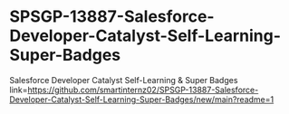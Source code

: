 # SPSGP-13887-Salesforce-Developer-Catalyst-Self-Learning-Super-Badges
Salesforce Developer Catalyst Self-Learning &amp; Super Badges
link=https://github.com/smartinternz02/SPSGP-13887-Salesforce-Developer-Catalyst-Self-Learning-Super-Badges/new/main?readme=1
